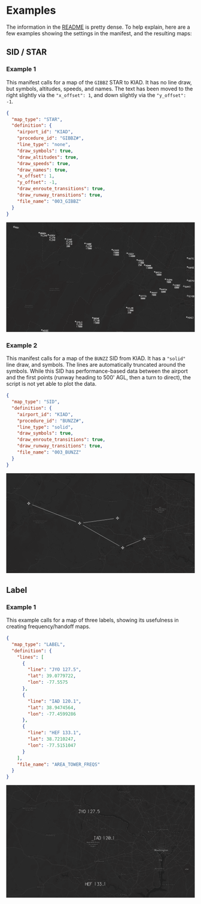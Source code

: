 # Examples

The information in the [README](../README.md) is pretty dense. To help explain, here are a few examples showing the settings in the manifest, and the resulting maps:

## SID / STAR

### Example 1

This manifest calls for a map of the `GIBBZ` STAR to KIAD. It has no line draw, but symbols, altitudes, speeds, and names. The text has been moved to the right slightly via the `"x_offset": 1`, and down slightly via the `"y_offset": -1`.

```json
{
  "map_type": "STAR",
  "definition": {
    "airport_id": "KIAD",
    "procedure_id": "GIBBZ#",
    "line_type": "none",
    "draw_symbols": true,
    "draw_altitudes": true,
    "draw_speeds": true,
    "draw_names": true,
    "x_offset": 1,
    "y_offset": -1,
    "draw_enroute_transitions": true,
    "draw_runway_transitions": true,
    "file_name": "003_GIBBZ"
  }
}
```

![](./images/GIBBZ.png)

### Example 2

This manifest calls for a map of the `BUNZZ` SID from KIAD. It has a `"solid"` line draw, and symbols. The lines are automatically truncated around the symbols. While this SID has performance-based data between the airport and the first points (runway heading to 500' AGL, then a turn to direct), the script is not yet able to plot the data.

```json
{
  "map_type": "SID",
  "definition": {
    "airport_id": "KIAD",
    "procedure_id": "BUNZZ#",
    "line_type": "solid",
    "draw_symbols": true,
    "draw_enroute_transitions": true,
    "draw_runway_transitions": true,
    "file_name": "003_BUNZZ"
  }
}
```

![](./images/BUNZZ.png)

## Label

### Example 1

This example calls for a map of three labels, showing its usefulness in creating frequency/handoff maps.

```json
{
  "map_type": "LABEL",
  "definition": {
    "lines": [
      {
        "line": "JYO 127.5",
        "lat": 39.0779722,
        "lon": -77.5575
      },
      {
        "line": "IAD 120.1",
        "lat": 38.9474564,
        "lon": -77.4599286
      },
      {
        "line": "HEF 133.1",
        "lat": 38.7210247,
        "lon": -77.5151047
      }
    ],
    "file_name": "AREA_TOWER_FREQS"
  }
}
```

![](./images/FREQS.png)
